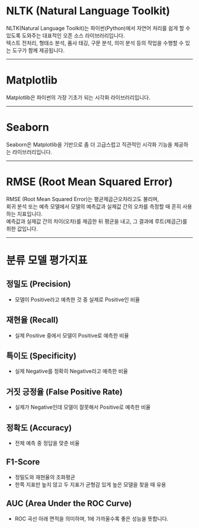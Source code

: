 # NLTK (Natural Language Toolkit)

NLTK(Natural Language Toolkit)는 파이썬(Python)에서 자연어 처리를 쉽게 할 수 있도록 도와주는 대표적인 오픈 소스 라이브러리입니다.  
텍스트 전처리, 형태소 분석, 품사 태깅, 구문 분석, 의미 분석 등의 작업을 수행할 수 있는 도구가 함께 제공됩니다.

---

# Matplotlib

Matplotlib은 파이썬의 가장 기초가 되는 시각화 라이브러리입니다.

---

# Seaborn

Seaborn은 Matplotlib을 기반으로 좀 더 고급스럽고 직관적인 시각화 기능을 제공하는 라이브러리입니다.

---

# RMSE (Root Mean Squared Error)

RMSE (Root Mean Squared Error)는 평균제곱근오차라고도 불리며,  
회귀 분석 또는 예측 모델에서 모델의 예측값과 실제값 간의 오차를 측정할 때 흔히 사용하는 지표입니다.  
예측값과 실제값 간의 차이(오차)를 제곱한 뒤 평균을 내고, 그 결과에 루트(제곱근)를 취한 값입니다.

---

# 분류 모델 평가지표

## 정밀도 (Precision)
- 모델이 Positive라고 예측한 것 중 실제로 Positive인 비율

## 재현율 (Recall)
- 실제 Positive 중에서 모델이 Positive로 예측한 비율

## 특이도 (Specificity)
- 실제 Negative를 정확히 Negative라고 예측한 비율

## 거짓 긍정율 (False Positive Rate)
- 실제가 Negative인데 모델이 잘못해서 Positive로 예측한 비율

## 정확도 (Accuracy)
- 전체 예측 중 정답을 맞춘 비율

## F1-Score
- 정밀도와 재현율의 조화평균
- 한쪽 지표만 높지 않고 두 지표가 균형감 있게 높은 모델을 찾을 때 유용

## AUC (Area Under the ROC Curve)
- ROC 곡선 아래 면적을 의미하며, 1에 가까울수록 좋은 성능을 뜻합니다.